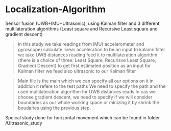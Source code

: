 # Localization-Algorithm
Sensor fusion (UWB+IMU+Ultrasonic), using Kalman filter and 3 different multilateration algorithms (Least square and Recursive Least square and gradient descent)

> in this study we take readings from IMU( accelerometer and gyroscope) calculate linear acceleration to be an input to kalamn filter
> we take UWB distances reading feed it to multilateration algorithm (there is a choice of three: Least Square, Recurisve Least Square, Gradient Descent) to get first estimated position as an input for Kalman filter
> we feed also ultrasonic to our Kalman filter

> Main file is the main which we can specify all our options on it in addition it refere to the test paths
> We need to specify the path and the used multilateration algorithm for UWB distances reads
> In cas we choose gradient descent, we need to specify if we will consider boundaries as our whole working space or minizing it by shrink the boudaries using the previous step.

Speical study done for horizontal movement which can be found in folder /Ultrasonic_study
